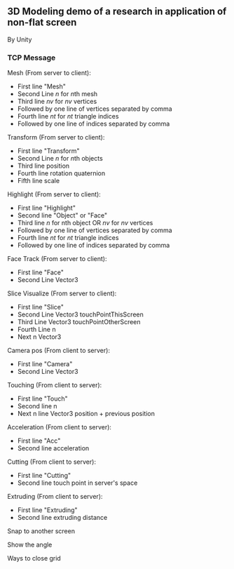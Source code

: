 ## 3D Modeling demo of a research in application of non-flat screen

By Unity

### TCP Message
Mesh (From server to client):
- First line "Mesh"
- Second Line $n$ for $n$th mesh
- Third line $nv$ for $nv$ vertices
- Followed by one line of vertices separated by comma
- Fourth line $nt$ for $nt$ triangle indices
- Followed by one line of indices separated by comma

Transform (From server to client):
- First line "Transform"
- Second Line $n$ for $n$th objects
- Third line position
- Fourth line rotation quaternion
- Fifth line scale

Highlight (From server to client):
- First line "Highlight"
- Second line "Object" or "Face"
- Third line $n$ for nth object OR $nv$ for $nv$ vertices
- Followed by one line of vertices separated by comma
- Fourth line $nt$ for $nt$ triangle indices
- Followed by one line of indices separated by comma

Face Track (From server to client):
- First line "Face"
- Second Line Vector3

Slice Visualize (From server to client):
- First line "Slice"
- Second Line Vector3 touchPointThisScreen
- Third Line Vector3 touchPointOtherScreen
- Fourth Line n
- Next n Vector3

Camera pos (From client to server):
- First line "Camera"
- Second Line Vector3

Touching (From client to server):
- First line "Touch"
- Second line n
- Next n line Vector3 position + previous position

Acceleration (From client to server):
- First line "Acc"
- Second line acceleration

Cutting (From client to server):
- First line "Cutting"
- Second line touch point in server's space

Extruding (From client to server):
- First line "Extruding"
- Second line extruding distance






Snap to another screen

Show the angle

Ways to close grid